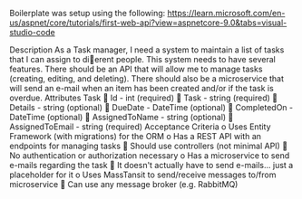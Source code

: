 Boilerplate was setup using the following:
https://learn.microsoft.com/en-us/aspnet/core/tutorials/first-web-api?view=aspnetcore-9.0&tabs=visual-studio-code


Description
As a Task manager, I need a system to maintain a list of tasks that I 
can assign to dierent people. This system needs to have several features. 
There should be an API that will allow me to manage tasks (creating, editing, 
and deleting). There should also be a microservice that will send an e-mail 
when an item has been created and/or if the task is overdue.
Attributes
Task
 Id - int (required)
 Task - string (required)
 Details - string (optional)
 DueDate - DateTime (optional)
 CompletedOn - DateTime (optional)
 AssignedToName - string (optional)
 AssignedToEmail - string (required)
Acceptance Criteria
o Uses Entity Framework (with migrations) for the ORM
o Has a REST API with an endpoints for managing tasks
 Should use controllers (not minimal API)
 No authentication or authorization necessary
o Has a microservice to send e-mails regarding the task
 It doesn't actually have to send e-mails... just a placeholder 
for it
o Uses MassTansit to send/receive messages to/from microservice
 Can use any message broker (e.g. RabbitMQ)